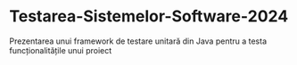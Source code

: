 # Testarea-Sistemelor-Software-2024
Prezentarea unui framework de testare unitară din Java pentru a testa funcționalitățile unui proiect
